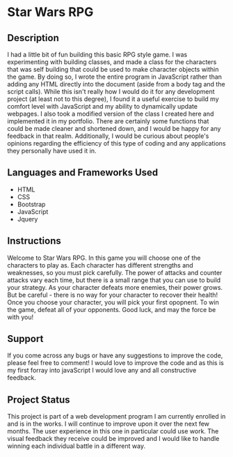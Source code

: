 # Star Wars RPG

## Description
I had a little bit of fun building this basic RPG style game. I was experimenting with building classes, and made a class for the characters that was self building that could be used to make character objects within the game. By doing so, I wrote the entire program in JavaScript rather than adding any HTML directly into the document (aside from a body tag and the script calls). While this isn't really how I would do it for any development project (at least not to this degree), I found it a useful exercise to build my comfort level with JavaScript and my ability to dynamically update webpages. I also took a modified version of the class I created here and implemented it in my portfolio. There are certainly some functions that could be made cleaner and shortened down, and I would be happy for any feedback in that realm. Additionally, I would be curious about people's opinions regarding the efficiency of this type of coding and any applications they personally have used it in. 

## Languages and Frameworks Used
* HTML
* CSS
* Bootstrap
* JavaScript
* Jquery

## Instructions
Welcome to Star Wars RPG. In this game you will choose one of the characters to play as. Each character has different strengths and weaknesses, so you must pick carefully. The power of attacks and counter attacks vary each time, but there is a small range that you can use to build your strategy. As your character defeats more enemies, their power grows. But be careful - there is no way for your character to recover their health! Once you choose your character, you will pick your first opopnent. To win the game, defeat all of your opponents. Good luck, and may the force be with you!

## Support
If you come across any bugs or have any suggestions to improve the code, please feel free to comment! I would love to improve the code and as this is my first forray into javaScript I would love any and all constructive feedback. 

## Project Status
This project is part of a web development program I am currently enrolled in and is in the works. I will continue to improve upon it over the next few months. The user experience in this one in particular could use work. The visual feedback they receive could be improved and I would like to handle winning each individual battle in a different way. 

